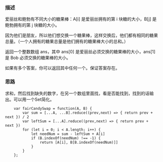 ### 描述
爱丽丝和鲍勃有不同大小的糖果棒：A[i] 是爱丽丝拥有的第 i 块糖的大小，B[j] 是鲍勃拥有的第 j 块糖的大小。

因为他们是朋友，所以他们想交换一个糖果棒，这样交换后，他们都有相同的糖果总量。（一个人拥有的糖果总量是他们拥有的糖果棒大小的总和。）

返回一个整数数组 ans，其中 ans[0] 是爱丽丝必须交换的糖果棒的大小，ans[1] 是 Bob 必须交换的糖果棒的大小。

如果有多个答案，你可以返回其中任何一个。保证答案存在。

### 思路
求和，然后找到缺失的数字，在另一个数组里面找，看是否能找到，找到的话输出。可以用一个Set简化。

```
    var fairCandySwap = function(A, B) {
        var sum = [...A, ...B].reduce((prev,next) => { return prev + next }) / 2
        var leftSum = [...A].reduce((prev,next) => { return prev + next })
        for (let i = 0; i < A.length; i++) {
            let needNum = sum - leftSum + A[i]
            if (B.indexOf(needNum) !== -1) {
                return [A[i], B[B.indexOf(needNum)]]
            }
        }
    };
```